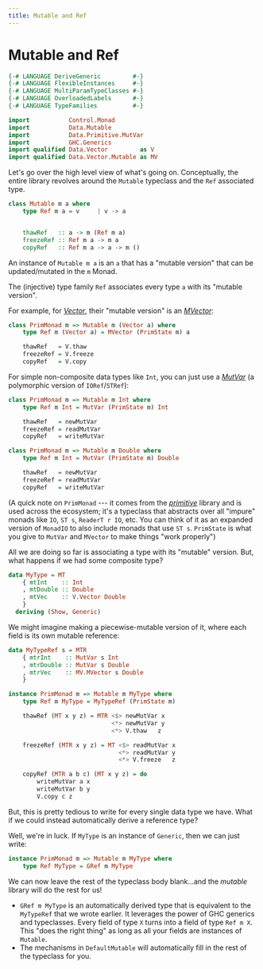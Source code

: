 ```yaml
---
title: Mutable and Ref
---
```


Mutable and Ref
===============

```haskell top hide
{-# LANGUAGE DeriveGeneric         #-}
{-# LANGUAGE FlexibleInstances     #-}
{-# LANGUAGE MultiParamTypeClasses #-}
{-# LANGUAGE OverloadedLabels      #-}
{-# LANGUAGE TypeFamilies          #-}

import           Control.Monad
import           Data.Mutable
import           Data.Primitive.MutVar
import           GHC.Generics
import qualified Data.Vector         as V
import qualified Data.Vector.Mutable as MV
```

Let's go over the high level view of what's going on.  Conceptually, the entire
library revolves around the `Mutable` typeclass and the `Ref` associated type.

```haskell
class Mutable m a where
    type Ref m a = v     | v -> a


    thawRef   :: a -> m (Ref m a)
    freezeRef :: Ref m a -> m a
    copyRef   :: Ref m a -> a -> m ()
```

An instance of `Mutable m a` is an `a` that has a "mutable version" that can be
updated/mutated in the `m` Monad.

The (injective) type family `Ref` associates every type `a` with its "mutable
version".

For example, for *[Vector][]*, their "mutable version" is an *[MVector][]*:

[Vector]: https://hackage.haskell.org/package/vector/docs/Data-Vector.html
[MVector]: https://hackage.haskell.org/package/vector/docs/Data-Vector-Mutable.html

```haskell
class PrimMonad m => Mutable m (Vector a) where
    type Ref m (Vector a) = MVector (PrimState m) a

    thawRef   = V.thaw
    freezeRef = V.freeze
    copyRef   = V.copy
```

For simple non-composite data types like `Int`, you can just use a
*[MutVar][]* (a polymorphic version of `IORef`/`STRef`):

[MutVar]: https://hackage.haskell.org/package/primitive/docs/Data-Primitive-MutVar.html

```haskell
class PrimMonad m => Mutable m Int where
    type Ref m Int = MutVar (PrimState m) Int

    thawRef   = newMutVar
    freezeRef = readMutVar
    copyRef   = writeMutVar

class PrimMonad m => Mutable m Double where
    type Ref m Int = MutVar (PrimState m) Double

    thawRef   = newMutVar
    freezeRef = readMutVar
    copyRef   = writeMutVar
```

(A quick note on `PrimMonad` --- it comes from the *[primitive][]* library and
is used across the ecosystem; it's a typeclass that abstracts over all "impure"
monads like `IO`, `ST s`, `ReaderT r IO`, etc.  You can think of it as an
expanded version of `MonadIO` to also include monads that use `ST s`.
`PrimState` is what you give to `MutVar` and `MVector` to make things "work
properly")

[primitive]: https://hackage.haskell.org/package/primitive


All we are doing so far is associating a type with its "mutable" version.  But,
what happens if we had some composite type?

```haskell top
data MyType = MT
    { mtInt    :: Int
    , mtDouble :: Double
    , mtVec    :: V.Vector Double
    }
  deriving (Show, Generic)
```

We might imagine making a piecewise-mutable version of it, where each field is
its own mutable reference:

```haskell top
data MyTypeRef s = MTR
    { mtrInt    :: MutVar s Int
    , mtrDouble :: MutVar s Double
    , mtrVec    :: MV.MVector s Double
    }

instance PrimMonad m => Mutable m MyType where
    type Ref m MyType = MyTypeRef (PrimState m)

    thawRef (MT x y z) = MTR <$> newMutVar x
                             <*> newMutVar y
                             <*> V.thaw   z

    freezeRef (MTR x y z) = MT <$> readMutVar x
                               <*> readMutVar y
                               <*> V.freeze   z

    copyRef (MTR a b c) (MT x y z) = do
        writeMutVar a x
        writeMutVar b y
        V.copy c z
```

But, this is pretty tedious to write for every single data type we have.  What
if we could instead automatically derive a reference type?

Well, we're in luck.  If `MyType` is an instance of `Generic`, then we can just
write:

```haskell
instance PrimMonad m => Mutable m MyType where
    type Ref MyType = GRef m MyType
```

We can now leave the rest of the typeclass body blank...and the *mutable*
library will do the rest for us!

*   `GRef m MyType` is an automatically derived type that is equivalent to
    the `MyTypeRef` that we wrote earlier.  It leverages the power of GHC
    generics and typeclasses.  Every field of type `X` turns into a field of
    type `Ref m X`.  This "does the right thing" as long as all your fields are
    instances of `Mutable`.
*   The mechanisms in `DefaultMutable` will automatically fill in the rest of
    the typeclass for you.


